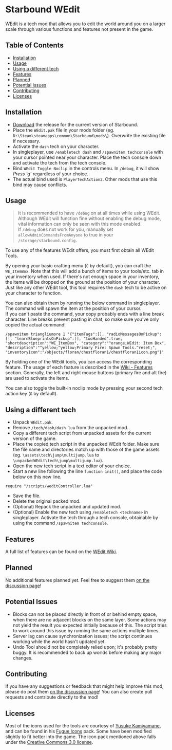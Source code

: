 # Starbound WEdit
WEdit is a tech mod that allows you to edit the world around you on a larger scale through various functions and features not present in the game.

## Table of Contents
- [Installation](#installation)
- [Usage](#usage)
- [Using a different tech](#using-a-different-tech)
- [Features](#features)
- [Planned](#planned)
- [Potential Issues](#potential-issues)
- [Contributing](#contributing)
- [Licenses](#licenses)

## Installation
* [Download](https://github.com/Silverfeelin/Starbound-WEdit/releases) the release for the current version of Starbound.
* Place the `WEdit.pak` file in your mods folder (eg. `D:\Steam\steamapps\common\Starbound\mods\`). Overwrite the existing file if necessary.
* Activate the `dash` tech on your character.
 * In singleplayer, use `/enabletech dash` and `/spawnitem techconsole` with your cursor pointed near your character. Place the tech console down and activate the tech from the tech console.
* Bind `WEdit Toggle Noclip` in the controls menu. In `/debug`, it will show *Press 'g'* regardless of your choice.
 * The actual bind used is `PlayerTechAction2`. Other mods that use this bind may cause conflicts.

## Usage
> It is recommended to have `/debug` on at all times while using WEdit. Although WEdit will function fine without enabling the debug mode, vital information can only be seen with this mode enabled.  
> If `/debug` does not work for you, manually set `allowAdminCommandsFromAnyone` to true in your `/storage/starbound.config`.

To use any of the features WEdit offers, you must first obtain all WEdit Tools.

By opening your basic crafting menu (`C` by default), you can craft the `WE_ItemBox`. Note that this will add a bunch of items to your tools/etc. tab in your inventory when used. If there's not enough space in your inventory, the items will be dropped on the ground at the position of your character.  
Just like any other WEdit tool, this tool requires the `dash` tech to be active on your character to function.

You can also obtain them by running the below command in singleplayer. The command will spawn the item at the position of your cursor.  
If you can't paste the command, your copy probably ends with a line break character. Line breaks prevent pasting in chat, so make sure you've only copied the actual command!
```
/spawnitem triangliumore 1 '{"itemTags":[], "radioMessagesOnPickup":[], "learnBlueprintsOnPickup":[], "twoHanded":true, "shortdescription":"WE_ItemBox", "category":"^orange;WEdit: Item Box", "description":"^yellow;^yellow;Primary Fire: Spawn Tools.^reset;", "inventoryIcon":"/objects/floran/chestfloran1/chestfloran1icon.png"}'
```

By holding one of the WEdit tools, you can access the corresponding feature. The usage of each feature is described in the [Wiki - Features](https://github.com/Silverfeelin/Starbound-WEdit/wiki/Features) section. Generally, the left and right mouse buttons (primary fire and alt fire) are used to activate the items.

You can also toggle the built-in noclip mode by pressing your second tech action key (`G` by default).

## Using a different tech
* Unpack `WEdit.pak`.
* Remove `/tech/dash/dash.lua` from the unpacked mod.
* Copy a different tech script from unpacked assets for the current version of the game.
* Place the copied tech script in the unpacked WEdit folder. Make sure the file name and directories match up with those of the game assets (eg. `\assets\tech\jump\multijump.lua` to `\unpackedWEdit\tech\jump\multijump.lua`).
* Open the new tech script in a text editor of your choice.
* Start a new line following the line `function init()`, and place the code below on this new line.
```
require "/scripts/weditController.lua"
```
* Save the file.
* Delete the original packed mod.
* (Optional) Repack the unpacked and updated mod.
* (Optional) Enable the new tech using `/enabletech <techname>` in singleplayer. Activate the tech through a tech console, obtainable by using the command `/spawnitem techconsole`.

## Features
A full list of features can be found on the [WEdit Wiki](https://github.com/Silverfeelin/Starbound-WEdit/wiki).

## Planned
No additional features planned yet. Feel free to suggest them [on the discussion page](http://community.playstarbound.com/threads/wedit.116953/)!

## Potential Issues
* Blocks can not be placed directly in front of or behind empty space, when there are no adjacent blocks on the same layer. Some actions may not yield the result you expected initially because of this. The script tries to work around this issue by running the same actions multiple times.
* Server lag can cause synchronization issues; the script continues working while the world hasn't updated yet.
* Undo Tool should not be completely relied upon; it's probably pretty buggy. It is recommended to back up worlds before making any major changes.

## Contributing
If you have any suggestions or feedback that might help improve this mod, please do post them [on the discussion page](http://community.playstarbound.com/threads/wedit.116953/)!
You can also create pull requests and contribute directly to the mod!

## Licenses
Most of the icons used for the tools are courtesy of [Yusuke Kamiyamane](http://p.yusukekamiyamane.com/about/), and can be found in his [Fugue Icons](http://p.yusukekamiyamane.com/) pack. Some have been modified slightly to fit better into the game.
The icon pack mentioned above falls under the [Creative Commons 3.0 license](http://creativecommons.org/licenses/by/3.0/).
